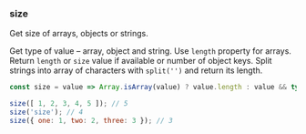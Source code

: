 ### size

Get size of arrays, objects or strings.

Get type of value – array, object and string. Use `length` property for arrays. Return `length` or `size` value if available or number of object keys. Split strings into array of characters with `split('')` and return its length.

```js
const size = value => Array.isArray(value) ? value.length : value && typeof value === 'object' ? value.size || value.length || Object.keys(value).length : typeof value === 'string' ? value.split('').length : 0;
```

```js
size([ 1, 2, 3, 4, 5 ]); // 5
size('size'); // 4
size({ one: 1, two: 2, three: 3 }); // 3
```
